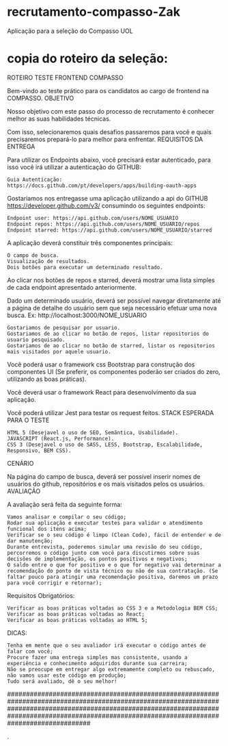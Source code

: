# recrutamento-compasso-Zak
Aplicação para a seleção do Compasso UOL

# copia do roteiro da seleção:
ROTEIRO TESTE FRONTEND COMPASSO

Bem-vindo ao teste prático para os candidatos ao cargo de frontend na COMPASSO.
OBJETIVO

Nosso objetivo com este passo do processo de recrutamento é conhecer melhor as suas habilidades técnicas.

Com isso, selecionaremos quais desafios passaremos para você e quais precisaremos prepará-lo para melhor para enfrentar.
REQUISITOS DA ENTREGA

Para utilizar os Endpoints abaixo, você precisará estar autenticado, para isso você irá utilizar a autenticação do GITHUB:

    Guia Autenticação: https://docs.github.com/pt/developers/apps/building-oauth-apps

Gostaríamos nos entregasse uma aplicação utilizando a api do GITHUB https://developer.github.com/v3/ consumindo os seguintes endpoints:

    Endpoint user: https://api.github.com/users/NOME_USUARIO
    Endpoint repos: https://api.github.com/users/NOME_USUARIO/repos
    Endpoint starred: https://api.github.com/users/NOME_USUARIO/starred

A aplicação deverá constituir três componentes principais:

    O campo de busca.
    Visualização de resultados.
    Dois botões para executar um determinado resultado.

Ao clicar nos botões de repos e starred, deverá mostrar uma lista simples de cada endpoint apresentado anteriormente.

Dado um determinado usuário, deverá ser possível navegar diretamente até a página de detalhe do usuário sem que seja necessário efetuar uma nova busca. Ex: http://localhost:3000/NOME_USUARIO

    Gostariamos de pesquisar por usuario.
    Gostariamos de ao clicar no botão de repos, listar repositorios do usuario pesquisado.
    Gostariamos de ao clicar no botão de starred, listar os repositorios mais visitados por aquele usuario.

Você poderá usar o framework css Bootstrap para construção dos componentes UI (Se preferir, os componentes poderão ser criados do zero, utilizando as boas práticas).

Você deverá usar o framework React para desenvolvimento da sua aplicação.

Você poderá utilizar Jest para testar os request feitos.
STACK ESPERADA PARA O TESTE

    HTML 5 (Desejavel o uso de SEO, Semãntica, Usabilidade).
    JAVASCRIPT (React.js, Performance).
    CSS 3 (Desejavel o uso de SASS, LESS, Bootstrap, Escalabilidade, Responsivo, BEM CSS).

CENÁRIO

Na página do campo de busca, deverá ser possível inserir nomes de usuários do github, repositórios e os mais visitados pelos os usuários.
AVALIAÇÃO

A avaliação será feita da seguinte forma:

    Vamos analisar e compilar o seu código;
    Rodar sua aplicação e executar testes para validar o atendimento funcional dos itens acima;
    Verificar se o seu código é limpo (Clean Code), fácil de entender e de dar manutenção;
    Durante entrevista, poderemos simular uma revisão do seu código, percorremos o código junto com você para discutirmos sobre suas decisões de implementação, os pontos positivos e negativos;
    O saldo entre o que for positivo e o que for negativo vai determinar a recomendação do ponto de vista técnico ou não de sua contratação. (Se faltar pouco para atingir uma recomendação positiva, daremos um prazo para você corrigir e retornar);

Requisitos Obrigatórios:

    Verificar as boas práticas voltadas ao CSS 3 e a Metodologia BEM CSS;
    Verificar as boas práticas voltadas ao React;
    Verificar as boas práticas voltadas ao HTML 5;

DICAS:

    Tenha em mente que o seu avaliador irá executar o código antes de falar com você;
    Procure fazer uma entrega simples mas consistente, usando a experiência e conhecimento adquiridos durante sua carreira;
    Não se preocupe em entregar algo extremamente completo ou rebuscado, não vamos usar este código em produção;
    Tudo será avaliado, dê o seu melhor!
    
######################################################################################################################################################################################################################################################
    
.
